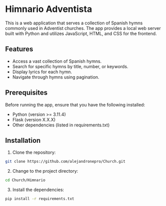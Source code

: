 # Himnario Adventista

This is a web application that serves a collection of Spanish hymns commonly used in Adventist churches. The app provides a local web server built with Python and utilizes JavaScript, HTML, and CSS for the frontend.

## Features

- Access a vast collection of Spanish hymns.
- Search for specific hymns by title, number, or keywords.
- Display lyrics for each hymn.
- Navigate through hymns using pagination.

## Prerequisites

Before running the app, ensure that you have the following installed:

- Python (version >= 3.11.4)
- Flask (version X.X.X)
- Other dependencies (listed in requirements.txt)

## Installation

1. Clone the repository:

```bash
git clone https://github.com/alejandronepro/Church.git
```

2. Change to the project directory:

```bash
cd Church/Himnario
```

3. Install the dependencies:

```bash
pip install -r requirements.txt
```
